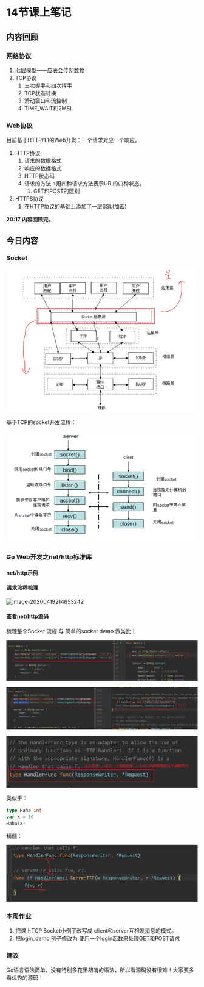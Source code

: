 # 14节课上笔记

## 内容回顾

### 网络协议

1. 七层模型——应表会传网数物
2. TCP协议
   1. 三次握手和四次挥手
   2. TCP状态转换
   3. 滑动窗口和流控制
   4. TIME_WAIT和2MSL

### Web协议

目前基于HTTP/1.1的Web开发：一个请求对应一个响应。

1. HTTP协议
   1. 请求的数据格式
   2. 响应的数据格式
   3. HTTP状态码
   4. 请求的方法->用四种请求方法表示URI的四种状态。
      1. GET和POST的区别
2. HTTPS协议
   1. 在HTTP协议的基础上添加了一层SSL(加密)

**20:17 内容回顾完。**

## 今日内容

### Socket

![image-20200419202436680](14节课上笔记.assets/image-20200419202436680.png)



基于TCP的socket开发流程：

![image-20200419202746181](14节课上笔记.assets/image-20200419202746181.png)



### Go Web开发之net/http标准库

#### net/http示例

#### 请求流程梳理

![image-20200419214653242](14节课上笔记.assets/image-20200419214656123.png)

#### 查看net/http源码

梳理整个Socket 流程 与 简单的socket demo 做类比！



![image-20200419222333262](14节课上笔记.assets/image-20200419222333262.png)

![image-20200419222447501](14节课上笔记.assets/image-20200419222447501.png)

![image-20200419222639154](14节课上笔记.assets/image-20200419222639154.png)

类似于：

```go
type Haha int
var x = 10
Haha(x)
```

精髓：

![image-20200419223122582](14节课上笔记.assets/image-20200419223122582.png)



### 本周作业

1. 把课上TCP Socket小例子改写成 client和server互相发消息的模式。
2. 把login_demo 例子修改为 使用一个login函数来处理GET和POST请求



### 建议

Go语言语法简单，没有特别多花里胡哨的语法，所以看源码没有很难！大家要多看优秀的源码！

